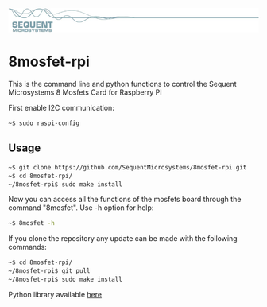 [![8mosfet-rpi](readmeres/sequent.jpg)](https://www.sequentmicrosystems.com)

# 8mosfet-rpi

This is the command line and python functions to control the Sequent Microsystems 8 Mosfets Card for Raspberry PI

First enable I2C communication:
```bash
~$ sudo raspi-config
```

## Usage

```bash
~$ git clone https://github.com/SequentMicrosystems/8mosfet-rpi.git
~$ cd 8mosfet-rpi/
~/8mosfet-rpi$ sudo make install
```

Now you can access all the functions of the mosfets board through the command "8mosfet". Use -h option for help:
```bash
~$ 8mosfet -h
```

If you clone the repository any update can be made with the following commands:

```bash
~$ cd 8mosfet-rpi/  
~/8mosfet-rpi$ git pull
~/8mosfet-rpi$ sudo make install
```  

Python library available [here](https://github.com/SequentMicrosystems/8mosfet-rpi/tree/master/python)
